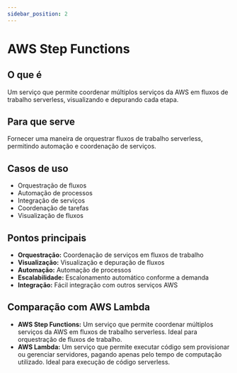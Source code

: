 ```yaml
---
sidebar_position: 2
---
```


# AWS Step Functions

## O que é
Um serviço que permite coordenar múltiplos serviços da AWS em fluxos de trabalho serverless, visualizando e depurando cada etapa.

## Para que serve
Fornecer uma maneira de orquestrar fluxos de trabalho serverless, permitindo automação e coordenação de serviços.

## Casos de uso
- Orquestração de fluxos
- Automação de processos
- Integração de serviços
- Coordenação de tarefas
- Visualização de fluxos

## Pontos principais
- **Orquestração:** Coordenação de serviços em fluxos de trabalho
- **Visualização:** Visualização e depuração de fluxos
- **Automação:** Automação de processos
- **Escalabilidade:** Escalonamento automático conforme a demanda
- **Integração:** Fácil integração com outros serviços AWS

## Comparação com AWS Lambda
- **AWS Step Functions:** Um serviço que permite coordenar múltiplos serviços da AWS em fluxos de trabalho serverless. Ideal para orquestração de fluxos de trabalho.
- **AWS Lambda:** Um serviço que permite executar código sem provisionar ou gerenciar servidores, pagando apenas pelo tempo de computação utilizado. Ideal para execução de código serverless. 